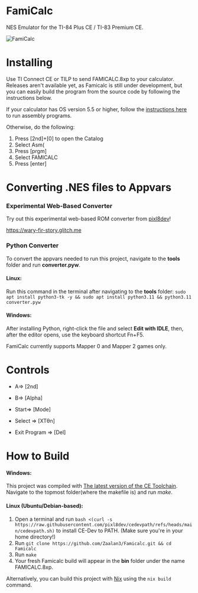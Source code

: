 # FamiCalc

NES Emulator for the TI-84 Plus CE / TI-83 Premium CE. 

![FamiCalc](https://raw.githubusercontent.com/Zaalan3/Famicalc/main/capture.png)

# Installing

Use TI Connect CE or TILP to send FAMICALC.8xp to your calculator. Releases aren't available yet, as Famicalc is still under development, but you can easily build the program from the source code by following the instructions below.

If your calculator has OS version 5.5 or higher, follow the [instructions here](https://yvantt.github.io/arTIfiCE/) to run assembly programs.

Otherwise, do the following: 
1. Press [2nd]+[0] to open the Catalog
2. Select Asm(
3. Press [prgm] 
4. Select FAMICALC
5. Press [enter] 

# Converting .NES files to Appvars 

### Experimental Web-Based Converter 

Try out this experimental web-based ROM converter from [pixl8dev](https://github.com/pixl8dev)!

https://wary-fir-story.glitch.me

### Python Converter 

To convert the appvars needed to run this project, navigate to the **tools** folder and run **converter.pyw**. 
#### Linux:
Run this command in the terminal after navigating to the **tools** folder: ```sudo apt install python3-tk -y && sudo apt install python3.11 && python3.11 converter.pyw```

#### Windows:
After installing Python, right-click the file and select **Edit with IDLE**, then, after the editor opens, use the keyboard shortcut Fn+F5.


FamiCalc currently supports Mapper 0 and Mapper 2 games only.

# Controls

- A=> [2nd]
- B=> [Alpha]
- Start=> [Mode] 
- Select => [XTθn]

- Exit Program => [Del]

# How to Build

#### Windows:
This project was compiled with [The latest version of the CE Toolchain](https://github.com/CE-Programming/toolchain/releases). Navigate to the topmost folder(where the makefile is) and run *make*.

#### Linux (Ubuntu/Debian-based):
1. Open a terminal and run ```bash <(curl -s https://raw.githubusercontent.com/pixl8dev/cedevpath/refs/heads/main/cedevpath.sh)``` to install CE-Dev to PATH. (Make sure you're in your home directory!)
2. Run ```git clone https://github.com/Zaalan3/Famicalc.git && cd Famicalc```
4. Run ```make```
5. Your fresh Famicalc build will appear in the **bin** folder under the name FAMICALC.8xp.


Alternatively, you can build this project with [Nix](https://nixos.org/) using the `nix build` command.
